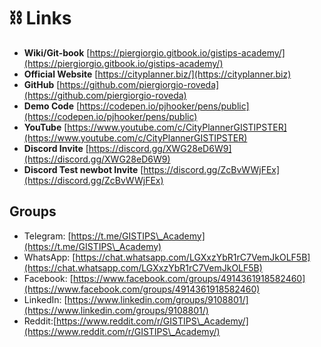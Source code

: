 # ⛓ Links

* **Wiki/Git-book** [https://piergiorgio.gitbook.io/gistips-academy/](https://piergiorgio.gitbook.io/gistips-academy/)
* **Official Website** [https://cityplanner.biz/](https://cityplanner.biz)
* **GitHub** [https://github.com/piergiorgio-roveda](https://github.com/piergiorgio-roveda)
* **Demo Code** [https://codepen.io/pjhooker/pens/public](https://codepen.io/pjhooker/pens/public)
* **YouTube** [https://www.youtube.com/c/CityPlannerGISTIPSTER](https://www.youtube.com/c/CityPlannerGISTIPSTER)
* **Discord Invite** [https://discord.gg/XWG28eD6W9](https://discord.gg/XWG28eD6W9)
* **Discord Test newbot Invite** [https://discord.gg/ZcBvWWjFEx](https://discord.gg/ZcBvWWjFEx)

## Groups

* Telegram: [https://t.me/GISTIPS\_Academy](https://t.me/GISTIPS\_Academy)
* WhatsApp: [https://chat.whatsapp.com/LGXxzYbR1rC7VemJkOLF5B](https://chat.whatsapp.com/LGXxzYbR1rC7VemJkOLF5B)
* Facebook: [https://www.facebook.com/groups/4914361918582460](https://www.facebook.com/groups/4914361918582460)
* LinkedIn: [https://www.linkedin.com/groups/9108801/](https://www.linkedin.com/groups/9108801/)
* Reddit:[https://www.reddit.com/r/GISTIPS\_Academy/](https://www.reddit.com/r/GISTIPS\_Academy/)

